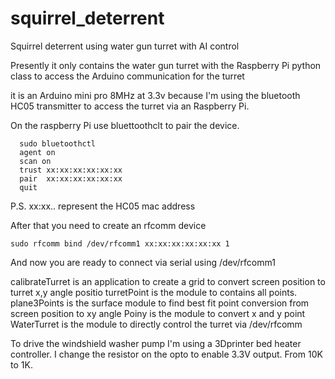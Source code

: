 # squirrel_deterrent
Squirrel deterrent using water gun turret with AI control 

Presently it only contains the water gun turret with  the Raspberry Pi python class to access the Arduino communication for the turret

it is an Arduino mini pro 8MHz at 3.3v because I'm using the bluetooth HC05 transmitter to access the turret via an Raspberry Pi.


On the raspberry Pi  use  bluettoothclt to pair the device.  

      sudo bluetoothctl
      agent on 
      scan on
      trust xx:xx:xx:xx:xx:xx
      pair  xx:xx:xx:xx:xx:xx
      quit
      
 
 P.S. xx:xx.. represent the HC05 mac address
 
 
After that you need to create an rfcomm device

    sudo rfcomm bind /dev/rfcomm1 xx:xx:xx:xx:xx:xx 1

And now you are ready to connect via serial using /dev/rfcomm1


calibrateTurret is an application to create a grid to convert screen position to  turret x,y angle positio
turretPoint  is the module to contains all points. 
plane3Points  is the surface module to find best fit point conversion from screen position to  xy angle
Poiny         is the module to convert x and y point
WaterTurret   is the module to directly control the turret via /dev/rfcomm



To drive the  windshield washer pump I'm using a 3Dprinter bed heater controller. I change the resistor on the opto to enable 3.3V output. From 10K to 1K.



